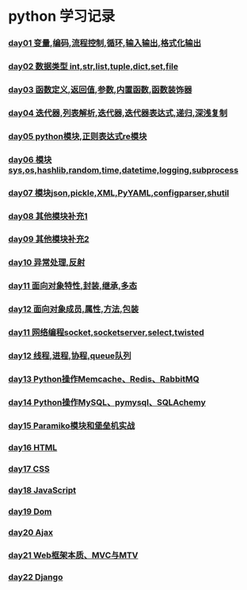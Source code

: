 # python 学习记录
### [day01 变量,编码,流程控制,循环,输入输出,格式化输出](https://github.com/xiaozhiqi2000/learn_python/tree/master/day01)
### [day02 数据类型 int,str,list,tuple,dict,set,file](https://github.com/xiaozhiqi2000/learn_python/tree/master/day02)
### [day03 函数定义,返回值,参数,内置函数,函数装饰器](https://github.com/xiaozhiqi2000/learn_python/tree/master/day03)
### [day04 迭代器,列表解析,迭代器,迭代器表达式,递归,深浅复制](https://github.com/xiaozhiqi2000/learn_python/tree/master/day04)
### [day05 python模块,正则表达式re模块](https://github.com/xiaozhiqi2000/learn_python/tree/master/day05)
### [day06 模块sys,os,hashlib,random,time,datetime,logging,subprocess](https://github.com/xiaozhiqi2000/learn_python/tree/master/day06)
### [day07 模块json,pickle,XML,PyYAML,configparser,shutil](https://github.com/xiaozhiqi2000/learn_python/tree/master/day07)
### [day08 其他模块补充1](https://github.com/xiaozhiqi2000/learn_python/tree/master/day08)
### [day09 其他模块补充2](https://github.com/xiaozhiqi2000/learn_python/tree/master/day09)
### [day10 异常处理,反射](https://github.com/xiaozhiqi2000/learn_python/tree/master/day10)
### [day11 面向对象特性,封装,继承,多态](https://github.com/xiaozhiqi2000/learn_python/tree/master/day11)
### [day12 面向对象成员,属性,方法,包装](https://github.com/xiaozhiqi2000/learn_python/tree/master/day12)
### [day11 网络编程socket,socketserver,select,twisted](https://github.com/xiaozhiqi2000/learn_python/tree/master/day11)
### [day12 线程,进程,协程,queue队列](https://github.com/xiaozhiqi2000/learn_python/tree/master/day12)
### [day13 Python操作Memcache、Redis、RabbitMQ](https://github.com/xiaozhiqi2000/learn_python/tree/master/day13)
### [day14 Python操作MySQL、pymysql、SQLAchemy](https://github.com/xiaozhiqi2000/learn_python/tree/master/day14)
### [day15 Paramiko模块和堡垒机实战](https://github.com/xiaozhiqi2000/learn_python/tree/master/day15)
### [day16 HTML](https://github.com/xiaozhiqi2000/learn_python/tree/master/day16)
### [day17 CSS](https://github.com/xiaozhiqi2000/learn_python/tree/master/day17)
### [day18 JavaScript](https://github.com/xiaozhiqi2000/learn_python/tree/master/day18)
### [day19 Dom](https://github.com/xiaozhiqi2000/learn_python/tree/master/day19)
### [day20 Ajax](https://github.com/xiaozhiqi2000/learn_python/tree/master/day20)
### [day21 Web框架本质、MVC与MTV](https://github.com/xiaozhiqi2000/learn_python/tree/master/day21)
### [day22 Django](https://github.com/xiaozhiqi2000/learn_python/tree/master/day22)
